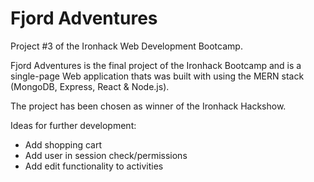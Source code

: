 # Fjord Adventures

Project #3 of the Ironhack Web Development Bootcamp.

Fjord Adventures is the final project of the Ironhack Bootcamp and is a single-page Web application thats was built with using the MERN stack (MongoDB, Express, React & Node.js).

The project has been chosen as winner of the Ironhack Hackshow.

Ideas for further development:

- Add shopping cart
- Add user in session check/permissions
- Add edit functionality to activities
